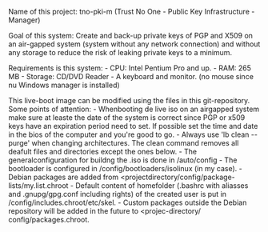 Name of this project: tno-pki-m (Trust No One - Public Key Infrastructure - Manager)

Goal of this system: Create and back-up private keys of PGP and X509 on an air-gapped system (system 
	without any network connection) and without any storage to reduce the risk of leaking private 
	keys to a minimum.

Requirements is this system:
	- CPU: Intel Pentium Pro and up.
	- RAM: 265 MB
	- Storage: CD/DVD Reader
	- A keyboard and monitor. (no mouse since nu Windows manager is installed)

This live-boot image can be modified using the files in this git-repository. Some points of attention:
	- Whenbooting de live iso on an airgapped system make sure at leaste the date of the system
	  is correct since PGP or x509 keys have an expiration period need to set. If possible set the
	  time and date in the bios of the computer and you're good to go.
	- Always use 'lb clean --purge' when changing architectures. The clean command removes all 
	  deafult files and directories except the ones below.
	- The generalconfiguration for buildng the .iso is done in <projectdirectory>/auto/config
	- The bootloader is configured in <project-directory>/config/bootloaders/isolinux (in my case).
	- Debian packages are added from <projectdirectory/config/package-lists/my.list.chroot
	- Default content of homefolder (.bashrc with aliasses and .gnupg/gpg.conf including rights) of 
	  the created user is put in <project-directory>/config/includes.chroot/etc/skel.
	- Custom packages outside the Debian repository will be added in the future to <projec-directory/
	  config/packages.chroot.






